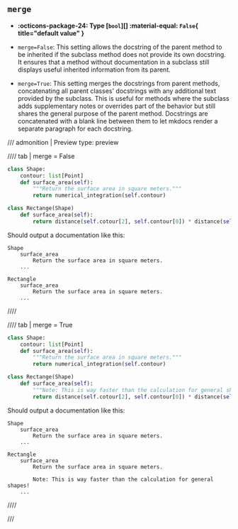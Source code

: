 ## `merge`

- **:octicons-package-24: Type [`bool`][] :material-equal: `False`{ title="default value" }**


- `merge=False`: This setting allows the docstring of the parent method to be inherited if the subclass method does not provide its own docstring. It ensures that a method without documentation in a subclass still displays useful inherited information from its parent.
- `merge=True`: This setting merges the docstrings from parent methods, concatenating all parent classes' docstrings with any additional text provided by the subclass. This is useful for methods where the subclass adds supplementary notes or overrides part of the behavior but still shares the general purpose of the parent method. Docstrings are concatenated with a blank line between them to let mkdocs render a separate paragraph for each docstring.

/// admonition | Preview
    type: preview

//// tab | merge = False
```python
class Shape:
    contour: list[Point]
    def surface_area(self):
        """Return the surface area in square meters."""
        return numerical_integration(self.contour)

class Rectange(Shape)
    def surface_area(self):
        return distance(self.cotour[2], self.contour[0]) * distance(self.contour[3], self.contour[1])
```

Should output a documentation like this:
```
Shape
    surface_area
        Return the surface area in square meters.
    ...

Rectangle
    surface_area
        Return the surface area in square meters.
    ...
```
////

//// tab | merge = True
```python
class Shape:
    contour: list[Point]
    def surface_area(self):
        """Return the surface area in square meters."""
        return numerical_integration(self.contour)

class Rectange(Shape)
    def surface_area(self):
		"""Note: This is way faster than the calculation for general shapes!"""
        return distance(self.cotour[2], self.contour[0]) * distance(self.contour[3], self.contour[1])
```

Should output a documentation like this:
```
Shape
    surface_area
        Return the surface area in square meters.
    ...

Rectangle
    surface_area
        Return the surface area in square meters.

        Note: This is way faster than the calculation for general shapes!
    ...
```
////

///

